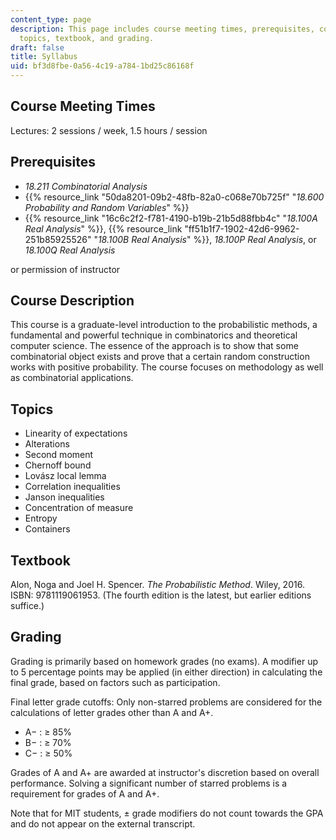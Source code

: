 ```yaml
---
content_type: page
description: This page includes course meeting times, prerequisites, course description,
  topics, textbook, and grading.
draft: false
title: Syllabus
uid: bf3d8fbe-0a56-4c19-a784-1bd25c86168f
---
```

## Course Meeting Times

Lectures: 2 sessions / week, 1.5 hours / session

## Prerequisites

- *18.211 Combinatorial Analysis* 
- {{% resource_link "50da8201-09b2-48fb-82a0-c068e70b725f" "*18.600 Probability and Random Variables*" %}}
- {{% resource_link "16c6c2f2-f781-4190-b19b-21b5d88fbb4c" "*18.100A Real Analysis*" %}}, {{% resource_link "ff51b1f7-1902-42d6-9962-251b85925526" "*18.100B Real Analysis*" %}}, *18.100P Real Analysis*, or *18.100Q Real Analysis* 

or permission of instructor

## Course Description

This course is a graduate-level introduction to the probabilistic methods, a fundamental and powerful technique in combinatorics and theoretical computer science. The essence of the approach is to show that some combinatorial object exists and prove that a certain random construction works with positive probability. The course focuses on methodology as well as combinatorial applications.

## Topics

- Linearity of expectations
- Alterations
- Second moment
- Chernoff bound
- Lovász local lemma
- Correlation inequalities
- Janson inequalities
- Concentration of measure
- Entropy
- Containers

## Textbook

Alon, Noga and Joel H. Spencer. *The Probabilistic Method*. Wiley, 2016. ISBN: 9781119061953. (The fourth edition is the latest, but earlier editions suffice.)

## Grading

Grading is primarily based on homework grades (no exams). A modifier up to 5 percentage points may be applied (in either direction) in calculating the final grade, based on factors such as participation.

Final letter grade cutoffs: Only non-starred problems are considered for the calculations of letter grades other than A and A+.

- A− : ≥ 85%
- B− : ≥ 70%
- C− : ≥ 50%

Grades of A and A+ are awarded at instructor's discretion based on overall performance. Solving a significant number of starred problems is a requirement for grades of A and A+.

Note that for MIT students, ± grade modifiers do not count towards the GPA and do not appear on the external transcript.